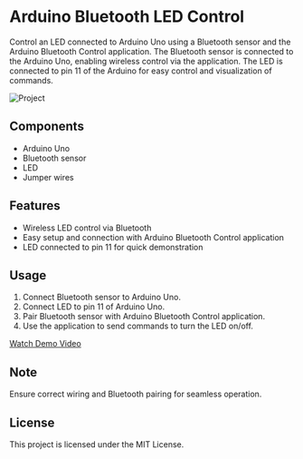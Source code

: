# Arduino Bluetooth LED Control

Control an LED connected to Arduino Uno using a Bluetooth sensor and the Arduino Bluetooth Control application. The Bluetooth sensor is connected to the Arduino Uno, enabling wireless control via the application. The LED is connected to pin 11 of the Arduino for easy control and visualization of commands.

![Project](https://github.com/asifpathan48/Led-Blinking-Using-Arduino-Bluetooth-Control-App/blob/main/project.jpg)

## Components
- Arduino Uno
- Bluetooth sensor
- LED
- Jumper wires

## Features
- Wireless LED control via Bluetooth
- Easy setup and connection with Arduino Bluetooth Control application
- LED connected to pin 11 for quick demonstration

## Usage
1. Connect Bluetooth sensor to Arduino Uno.
2. Connect LED to pin 11 of Arduino Uno.
3. Pair Bluetooth sensor with Arduino Bluetooth Control application.
4. Use the application to send commands to turn the LED on/off.

[Watch Demo Video](https://youtube.com/shorts/VjrRXPl51Rc?feature=share)

## Note
Ensure correct wiring and Bluetooth pairing for seamless operation.

## License
This project is licensed under the MIT License.

